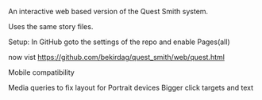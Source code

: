 An interactive web based version of the Quest Smith system.

Uses the same story files.

Setup:
In GitHub goto the settings of the repo and enable Pages(all)

now vist
https://github.com/bekirdag/quest_smith/web/quest.html


Mobile compatibility

Media queries to fix layout for Portrait devices
Bigger click targets and text

